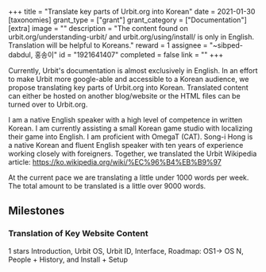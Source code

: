 +++
title = "Translate key parts of Urbit.org into Korean"
date = 2021-01-30
[taxonomies]
grant_type = ["grant"]
grant_category = ["Documentation"]
[extra]
image = ""
description = "The content found on urbit.org/understanding-urbit/ and urbit.org/using/install/ is only in English. Translation will be helpful to Koreans."
reward = 1
assignee = "~sibped-dabdul, 홍송이"
id = "1921641407"
completed = false
link = ""
+++

Currently, Urbit's documentation is almost exclusively in English. In an effort to make Urbit more google-able and accessible to a Korean audience, we propose translating key parts of Urbit.org into Korean. Translated content can either be hosted on another blog/website or the HTML files can be turned over to Urbit.org.

I am a native English speaker with a high level of competence in written Korean. I am currently assisting a small Korean game studio with localizing their game into English. I am proficient with OmegaT (CAT). Song-i Hong is a native Korean and fluent English speaker with ten years of experience working closely with foreigners. Together, we translated the Urbit Wikipedia article: https://ko.wikipedia.org/wiki/%EC%96%B4%EB%B9%97

At the current pace we are translating a little under 1000 words per week. The total amount to be translated is a little over 9000 words.


## Milestones


### Translation of Key Website Content
1 stars
Introduction, Urbit OS, Urbit ID, Interface, Roadmap: OS1-> OS N, People + History, and Install + Setup

    